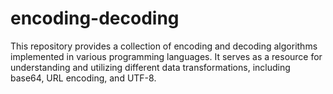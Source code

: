 # encoding-decoding
This repository provides a collection of encoding and decoding algorithms implemented in various programming languages. It serves as a resource for understanding and utilizing different data transformations, including base64, URL encoding, and UTF-8.
